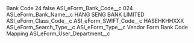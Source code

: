 <?xml version="1.0" encoding="UTF-8"?>
<CustomMetadata xmlns="http://soap.sforce.com/2006/04/metadata" xmlns:xsi="http://www.w3.org/2001/XMLSchema-instance" xmlns:xsd="http://www.w3.org/2001/XMLSchema">
    <label>Bank Code 24</label>
    <protected>false</protected>
    <values>
        <field>ASI_eForm_Bank_Code__c</field>
        <value xsi:type="xsd:string">024</value>
    </values>
    <values>
        <field>ASI_eForm_Bank_Name__c</field>
        <value xsi:type="xsd:string">HANG SENG BANK LIMITED</value>
    </values>
    <values>
        <field>ASI_eForm_Class_Code__c</field>
        <value xsi:nil="true"/>
    </values>
    <values>
        <field>ASI_eForm_SWIFT_Code__c</field>
        <value xsi:type="xsd:string">HASEHKHHXXX</value>
    </values>
    <values>
        <field>ASI_eForm_Search_Type__c</field>
        <value xsi:nil="true"/>
    </values>
    <values>
        <field>ASI_eForm_Type__c</field>
        <value xsi:type="xsd:string">Vendor Form Bank Code Mapping</value>
    </values>
    <values>
        <field>ASI_eForm_User_Department__c</field>
        <value xsi:nil="true"/>
    </values>
</CustomMetadata>
